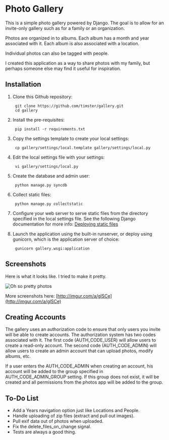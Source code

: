 # Photo Gallery

This is a simple photo gallery powered by Django. The goal is to allow for an
invite-only gallery such as for a family or an organization.

Photos are organized in to albums. Each album has a month and year
associated with it. Each album is also associated with a location.

Individual photos can also be tagged with people.

I created this application as a way to share photos with my family, but
perhaps someone else may find it useful for inspiration.

## Installation

1. Clone this Github repository:

        git clone https://github.com/timster/gallery.git
        cd gallery

2. Install the pre-requisites:

        pip install -r requirements.txt

3. Copy the settings template to create your local settings:

        cp gallery/settings/local.template gallery/settings/local.py

4. Edit the local settings file with your settings:

        vi gallery/settings/local.py

5. Create the database and admin user:

        python manage.py syncdb

6. Collect static files:

        python manage.py collectstatic

7. Configure your web server to serve static files from the directory specified
in the local settings file. See the following Django documentation for more info:
[Deploying static files](https://docs.djangoproject.com/en/dev/howto/static-files/deployment/)

6. Launch the application using the built-in runserver, or deploy using gunicorn,
which is the application server of choice:

        gunicorn gallery.wsgi:application

## Screenshots

Here is what it looks like. I tried to make it pretty.

![Oh so pretty photos](http://i.imgur.com/3ydOHoD.jpg)

More screenshots here: [http://imgur.com/a/glSCe](http://imgur.com/a/glSCe)

## Creating Accounts

The gallery uses an authorization code to ensure that only users you invite
will be able to create accounts. The authorization system has two codes
associated with it. The first code (AUTH_CODE_USER) will allow users to create
a read-only account. The second code (AUTH_CODE_ADMIN) will allow users to
create an admin account that can upload photos, modify albums, etc.

If a user enters the AUTH_CODE_ADMIN when creating an account, his account will
be added to the group specified in AUTH_CODE_ADMIN_GROUP setting. If this group
does not exist, it will be created and all permissions from the photos app will
be added to the group.

## To-Do List

- Add a Years navigation option just like Locations and People.
- Handle uploading of zip files (extract and pull out images).
- Pull exif data out of photos when uploaded.
- Fix the delete_files_on_change signal.
- Tests are always a good thing.
